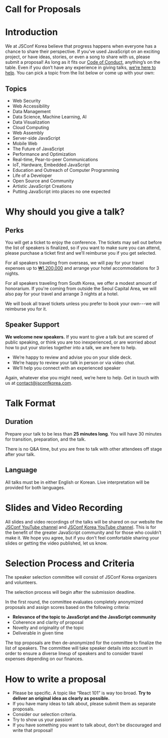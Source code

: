 # Call for Proposals

# Introduction

We at JSConf Korea believe that progress happens when everyone has a chance to share their perspective. If you've used JavaScript on an exciting project, or have ideas, stories, or even a song to share with us, please submit a proposal! As long as it fits our [Code of Conduct](/en/code-of-conduct), anything’s on the table. Even if you don’t have any experience in giving talks, [we’re here to help](https://jsconfkorea.com/en/call-for-proposals#support). You can pick a topic from the list below or come up with your own:

## Topics

- Web Security
- Web Accessibility
- Data Management
- Data Science, Machine Learning, AI
- Data Visualization
- Cloud Computing
- Web Assembly
- Server-side JavaScript
- Mobile Web
- The Future of JavaScript
- Performance and Optimization
- Real-time, Pear-to-peer Communications
- IoT, Hardware, Embedded JavaScript
- Education and Outreach of Computer Programming
- Life of a Developer
- Open Source and Community
- Artistic JavaScript Creations
- Putting JavaScript into places no one expected

# Why should you give a talk?

## Perks

You will get a ticket to enjoy the conference. The tickets may sell out before the list of speakers is finalized, so if you want to make sure you can attend, please purchase a ticket first and we’ll reimburse you if you get selected.

For all speakers traveling from overseas, we will pay for your travel expenses up to [₩1,200,000](https://www.curvert.com/en/krw-usd/1200000) and arrange your hotel accommodations for 3 nights.

For all speakers traveling from South Korea, we offer a modest amount of honorarium. If you're coming from outside the Seoul Capital Area, we will also pay for your travel and arrange 3 nights at a hotel.

We will book all travel tickets unless you prefer to book your own---we will reimburse you for it.

## Speaker Support

**We welcome new speakers.** If you want to give a talk but are scared of public speaking, or think you are too inexperienced, or are worried about how to put your stories together into a talk, we are here to help.

- We’re happy to review and advise you on your slide deck.
- We’re happy to review your talk in person or via video chat.
- We’ll help you connect with an experienced speaker

Again, whatever else you might need, we’re here to help. Get in touch with us at [contact@jsconfkorea.com](mailto:contact@jsconfkorea.com).

# Talk Format

## Duration

Prepare your talk to be less than **25 minutes long**. You will have 30 minutes for transition, preparation, and the talk.

There is no Q&A time, but you are free to talk with other attendees off stage after your talk.

## Language

All talks must be in either English or Korean. Live interpretation will be provided for both languages.

# Slides and Video Recording

All slides and video recordings of the talks will be shared on our website the [JSConf YouTube channel](https://www.youtube.com/channel/UCzoVCacndDCfGDf41P-z0iA) and [JSConf Korea YouTube channel](https://www.youtube.com/channel/UCkHwMMujxwX2s_nxXFsUcLQ). This is for the benefit of the greater JavaScript community and for those who couldn’t make it. We hope you agree, but if you don’t feel comfortable sharing your slides or getting the video published, let us know.

# Selection Process and Criteria

The speaker selection committee will consist of JSConf Korea organizers and volunteers.

The selection process will begin after the submission deadline.

In the first round, the committee evaluates completely anonymized proposals and assign scores based on the following criteria:

- **Relevance of the topic to JavaScript and the JavaScript community**
- Coherence and clarity of proposal
- Novelty and originality of the topic
- Deliverable in given time

The top proposals are then de-anonymized for the committee to finalize the list of speakers. The committee will take speaker details into account in order to ensure a diverse lineup of speakers and to consider travel expenses depending on our finances.

# How to write a proposal

- Please be specific. A topic like “React 101” is way too broad. **Try to deliver an original idea as clearly as possible.**
- If you have many ideas to talk about, please submit them as separate proposals.
- Consider our selection criteria.
- Try to show us your passion!
- If you have something you want to talk about, don’t be discouraged and write that proposal!
